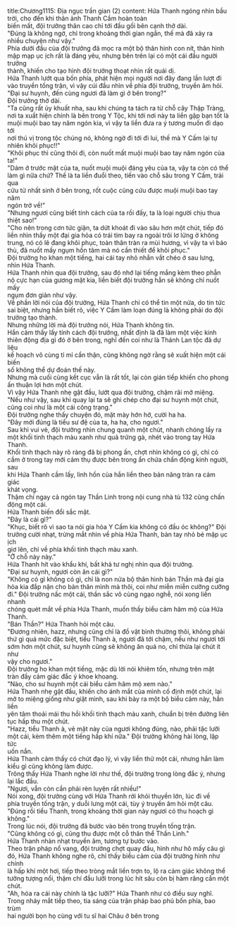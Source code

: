 title:Chương1115: Địa ngục trần gian (2)
content:
Hứa Thanh ngóng nhìn bầu trời, cho đến khi thân ảnh Thanh Cầm hoàn toàn<br>biến mất, đội trưởng thân cao chỉ tới đầu gối bên cạnh thở dài.<br>"Đúng là không ngờ, chỉ trong khoảng thời gian ngắn, thế mà đã xảy ra<br>nhiều chuyện như vậy."<br>Phía dưới đầu của đội trưởng đã mọc ra một bộ thân hình con nít, thân hình<br>mập mạp ục ịch rất là đáng yêu, nhưng bên trên lại có một cái đầu người trưởng<br>thành, khiến cho tạo hình đội trưởng thoạt nhìn rất quái dị.<br>Hứa Thanh lướt qua bốn phía, phát hiện mọi người nơi đây đang lần lượt đi<br>vào truyền tống trận, vì vậy cúi đầu nhìn về phía đội trưởng, truyền âm hỏi.<br>"Đại sư huynh, đến cùng ngươi đã làm gì ở bên trong?"<br>Đội trưởng thở dài.<br>"Ta cũng rất ủy khuất nha, sau khi chúng ta tách ra từ chỗ cây Thập Tràng,<br>nơi ta xuất hiện chính là bên trong Y Tộc, khi tới nơi này ta liền gặp bạn tốt là<br>muội muội bao tay năm ngón kia, vì vậy ta liền đưa ra ý tương muốn đi dạo tới<br>nơi thú vị trong tộc chúng nó, không ngờ đi tới đi lui, thế mà Y Cấm lại tự<br>nhiên khôi phục!!"<br>"Khôi phục thì cũng thôi đi, còn nuốt mất muội muội bao tay năm ngón của<br>ta!"<br>"Dám ở trước mặt của ta, nuốt muội muội đáng yêu của ta, vậy ta còn có thể<br>làm gì nữa chứ? Thế là ta liền đuổi theo, tiến vào chỗ sâu trong Y Cấm, trải qua<br>cửu tử nhất sinh ở bên trong, rốt cuộc cũng cứu được muội muội bao tay năm<br>ngón trở về!"<br>"Nhưng ngươi cũng biết tính cách của ta rồi đấy, ta là loại người chịu thua<br>thiệt sao!"<br>"Cho nên trong cơn tức giận, ta dứt khoát đi vào sâu hơn một chút, tiếp đó<br>liền nhìn thấy một đại gia hỏa có trái tim bay ra ngoài trôi lơ lửng ở không<br>trung, nó có lẽ đang khôi phục, toàn thân tràn ra mùi hương, vì vậy ta vì báo<br>thù, đã nuốt mấy ngụm hồn tâm mà nó cần thiết để khôi phục."<br>Đội trưởng ho khan một tiếng, hai cái tay nhỏ nhắn vắt chéo ở sau lưng,<br>nhìn Hứa Thanh.<br>Hứa Thanh nhìn qua đội trưởng, sau đó nhớ lại tiếng mắng kèm theo phẫn<br>nộ cực hạn của gương mặt kia, liền biết đội trưởng hẳn sẽ không chỉ nuốt mấy<br>ngụm đơn giản như vậy.<br>Về phần lời nói của đội trưởng, Hứa Thanh chỉ có thể tin một nửa, do tin tức<br>sai biệt, nhưng hắn biết rõ, việc Y Cấm làm loạn đúng là không phải do đội<br>trưởng tạo thành.<br>Nhưng những lời mà đội trưởng nói, Hứa Thanh không tin.<br>Hắn cảm thấy lấy tính cách đội trưởng, nhất định là đã làm một việc kinh<br>thiên động địa gì đó ở bên trong, nghĩ đến coi như là Thánh Lan tộc đã dự liệu<br>kế hoạch vô cùng tỉ mỉ cẩn thận, cũng không ngờ rằng sẽ xuất hiện một cái biến<br>số không thể dự đoán thế này.<br>Nhưng mà cuối cùng kết cục vẫn là rất tốt, lại còn gián tiếp khiến cho phong<br>ấn thuận lợi hơn một chút.<br>Vì vậy Hứa Thanh nhẹ gật đầu, lướt qua đội trưởng, chậm rãi mở miệng.<br>"Nếu như vậy, sau khi quay lại ta sẽ ghi chép cho đại sư huynh một chút,<br>cũng coi như là một cái công trạng."<br>Đội trưởng nghe thấy chuyện đó, mặt mày hớn hở, cười ha ha.<br>"Đây mới đúng là tiểu sư đệ của ta, ha ha, cho ngươi."<br>Sau khi vui vẻ, đội trưởng nhìn chung quanh một chút, nhanh chóng lấy ra<br>một khối tinh thạch màu xanh như quả trứng gà, nhét vào trong tay Hứa Thanh.<br>Khối tinh thạch này rõ ràng đã bị phong ấn, chợt nhìn không có gì, chỉ có<br>cầm ở trong tay mới cảm thụ được bên trong ẩn chứa chấn động kinh người, sau<br>khi Hứa Thanh cầm lấy, linh hồn của hắn liền theo bản năng tràn ra cảm giác<br>khát vọng.<br>Thậm chí ngay cả ngón tay Thần Linh trong nội cung nhà tù 132 cũng chấn<br>động một cái.<br>Hứa Thanh biến đổi sắc mặt.<br>"Đây là cái gì?"<br>"Khục, biết rõ vì sao ta nói gia hỏa Y Cấm kia không có đầu óc không?" Đội<br>trưởng cười nhạt, trừng mắt nhìn về phía Hứa Thanh, bàn tay nhỏ bé mập ục ịch<br>giơ lên, chỉ về phía khối tinh thạch màu xanh.<br>"Ở chỗ này này."<br>Hứa Thanh hít vào khẩu khí, bất khả tư nghị nhìn qua đội trưởng.<br>"Đại sư huynh, ngươi còn ăn cái gì?"<br>"Không có gì không có gì, chỉ là non nửa bộ thân hình bán Thần mà đại gia<br>hỏa kia đắp nặn cho bản thân mình mà thôi, coi như miễn miễn cưỡng cưỡng<br>đi." Đội trưởng nấc một cái, thần sắc vô cùng ngạo nghễ, nói xong liền nhanh<br>chóng quét mắt về phía Hứa Thanh, muốn thấy biểu cảm hâm mộ của Hứa<br>Thanh.<br>"Bán Thần?" Hứa Thanh hỏi một câu.<br>"Đương nhiên, hazz, nhưng cũng chỉ là đồ vật bình thường thôi, không phải<br>thứ gì quá mức đặc biệt, tiểu Thanh à, ngươi đã tới chậm, nếu như ngươi tới<br>sớm hơn một chút, sư huynh cũng sẽ không ăn quá no, chỉ thừa lại chút ít như<br>vậy cho ngươi."<br>Đội trưởng ho khan một tiếng, mặc dù lời nói khiêm tốn, nhưng trên mặt<br>tràn đầy cảm giác đắc ý khoe khoang.<br>"Nào, cho sư huynh một cái biểu cảm hâm mộ xem nào."<br>Hứa Thanh nhẹ gật đầu, khiến cho ánh mắt của mình cố định một chút, lại<br>mở to miệng giống như giật mình, sau khi bày ra một bộ biểu cảm này, hắn liền<br>yên tâm thoải mái thu hồi khối tinh thạch màu xanh, chuẩn bị trên đường liên<br>tục hấp thu một chút.<br>"Hazz, tiểu Thanh à, vẻ mặt này của ngươi không đúng, nào, phải tặc lưỡi<br>một cái, kèm thêm một tiếng hấp khí nữa." Đội trưởng không hài lòng, lập tức<br>uốn nắn.<br>Hứa Thanh cảm thấy có chút đạo lý, vì vậy liền thử một cái, nhưng hắn làm<br>kiểu gì cũng không làm được.<br>Trông thấy Hứa Thanh nghe lời như thế, đội trưởng trong lòng đắc ý, nhưng<br>lại lắc đầu.<br>"Ngươi, vẫn còn cần phải rèn luyện rất nhiều!"<br>Nói xong, đội trưởng cùng với Hứa Thanh rời khỏi thuyền lớn, lúc đi về<br>phía truyền tống trận, y duỗi lưng một cái, tùy ý truyền âm hỏi một câu.<br>"Đúng rồi tiểu Thanh, trong khoảng thời gian này ngươi có thu hoạch gì<br>không."<br>Trong lúc nói, đội trưởng đã bước vào bên trong truyền tống trận.<br>"Cũng không có gì, cũng thu được một cỗ thân thể Thần Linh."<br>Hứa Thanh nhàn nhạt truyền âm, tương tự bước vào.<br>Theo trận pháp nổ vang, đội trưởng chợt quay đầu, hình như hô mấy câu gì<br>đó, Hứa Thanh không nghe rõ, chỉ thấy biểu cảm của đội trưởng hình như chính<br>là hấp khí một hơi, tiếp theo tròng mắt liền trợn to, lộ ra cảm giác không thể<br>tưởng tượng nổi, thậm chí đầu lưỡi trong lúc hít sâu còn bị hàm răng cắn một<br>chút.<br>"Ah, hóa ra cái này chính là tặc lưỡi?" Hứa Thanh như có điều suy nghĩ.<br>Trong nháy mắt tiếp theo, tia sáng của trận pháp bao phủ bốn phía, bao trùm<br>hai người bọn họ cùng với tu sĩ hai Châu ở bên trong
